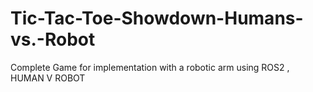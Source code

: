 # Tic-Tac-Toe-Showdown-Humans-vs.-Robot
Complete Game for implementation with a robotic arm using ROS2 , HUMAN V ROBOT
